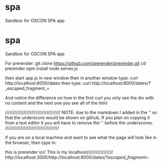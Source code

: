 # spa
Sandbox for OSCON SPA app


# spa
Sandbox for OSCON SPA app

For prerender:
  git clone https://github.com/prerender/prerender.git
  cd prerender
  npm install
  node server.js

  then start app.js in new window
  then in another window type: curl http://localhost:8000/dates
  then type: 
  curl http://localhost:8000/dates/?\_escaped\_fragment\_=
  
  And notice the difference on how in the first curl you only see the div with no content and the next one you see all of the html
  
  ////////////////////////////////////
  NOTE: due to the markdown I added in the '\' so that the underscore would be shown on github, If you plan on copying it from a text editor it you will have to remove the '\' before the underscores.
  ///////////////////////////////////
  
  If you are on a local machine and want to see what the page will look like in the browser, then type in:
  
  this is prerender io// This is my localhost/////////////////
  http://localhost:3000/http://localhost:8000/dates/?_escaped_fragment_=
  
  
  
  
